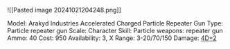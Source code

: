 ![[Pasted image 20241021204248.png]]

Model: Arakyd Industries Accelerated Charged Particle
Repeater Gun
Type: Particle repeater gun
Scale: Character
Skill: Particle weapons: repeater gun
Ammo: 40
Cost: 950
Availability: 3, X
Range: 3-20/70/150
Damage: <u>4D+2
</u>
